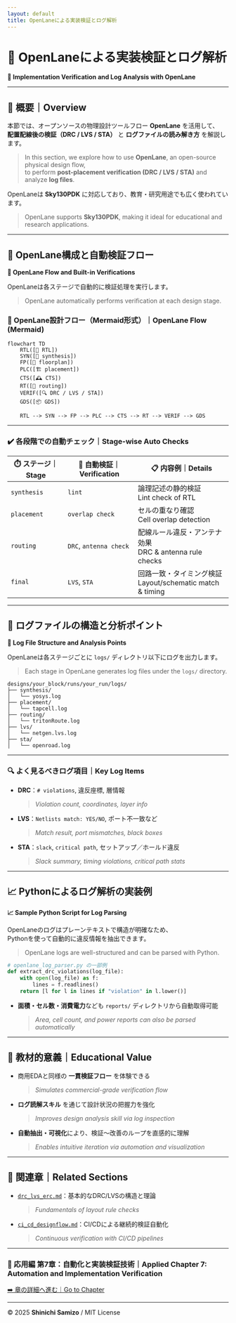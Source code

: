 ```yaml
---
layout: default
title: OpenLaneによる実装検証とログ解析
---
```


# 🧪 OpenLaneによる実装検証とログ解析  
**🧪 Implementation Verification and Log Analysis with OpenLane**

---

## 📘 概要｜Overview

本節では、オープンソースの物理設計ツールフロー **OpenLane** を活用して、  
**配置配線後の検証（DRC / LVS / STA）** と **ログファイルの読み解き方** を解説します。  
> In this section, we explore how to use **OpenLane**, an open-source physical design flow,  
> to perform **post-placement verification (DRC / LVS / STA)** and analyze **log files**.

OpenLaneは **Sky130PDK** に対応しており、教育・研究用途でも広く使われています。  
> OpenLane supports **Sky130PDK**, making it ideal for educational and research applications.

---

## 🔧 OpenLane構成と自動検証フロー  
**🔧 OpenLane Flow and Built-in Verifications**

OpenLaneは各ステージで自動的に検証処理を実行します。  
> OpenLane automatically performs verification at each design stage.

### 🔁 OpenLane設計フロー（Mermaid形式）｜OpenLane Flow (Mermaid)

```mermaid
flowchart TD
    RTL([📝 RTL])
    SYN([🔧 synthesis])
    FP([🧱 floorplan])
    PLC([🏗️ placement])
    CTS([🕰️ CTS])
    RT([🧵 routing])
    VERIF([🔍 DRC / LVS / STA])
    GDS([📦 GDS])

    RTL --> SYN --> FP --> PLC --> CTS --> RT --> VERIF --> GDS
```

---

### ✔️ 各段階での自動チェック｜Stage-wise Auto Checks

| ⏱️ ステージ｜Stage | 🧪 自動検証｜Verification | 📋 内容例｜Details |
|----------------|--------------------|----------------------------------|
| `synthesis`    | `lint`             | 論理記述の静的検証<br>Lint check of RTL |
| `placement`    | `overlap check`    | セルの重なり確認<br>Cell overlap detection |
| `routing`      | `DRC`, `antenna check` | 配線ルール違反・アンテナ効果<br>DRC & antenna rule checks |
| `final`        | `LVS`, `STA`       | 回路一致・タイミング検証<br>Layout/schematic match & timing |

---

## 📂 ログファイルの構造と分析ポイント  
**📂 Log File Structure and Analysis Points**

OpenLaneは各ステージごとに `logs/` ディレクトリ以下にログを出力します。  
> Each stage in OpenLane generates log files under the `logs/` directory.

```text
designs/your_block/runs/your_run/logs/
├── synthesis/
│   └── yosys.log
├── placement/
│   └── tapcell.log
├── routing/
│   └── tritonRoute.log
├── lvs/
│   └── netgen.lvs.log
├── sta/
│   └── openroad.log
```

---

### 🔍 よく見るべきログ項目｜Key Log Items

- **DRC**：`# violations`, 違反座標, 層情報  
  > *Violation count, coordinates, layer info*
- **LVS**：`Netlists match: YES/NO`, ポート不一致など  
  > *Match result, port mismatches, black boxes*
- **STA**：`slack`, `critical path`, セットアップ／ホールド違反  
  > *Slack summary, timing violations, critical path stats*

---

## 📈 Pythonによるログ解析の実装例  
**📈 Sample Python Script for Log Parsing**

OpenLaneのログはプレーンテキストで構造が明確なため、  
Pythonを使って自動的に違反情報を抽出できます。  
> OpenLane logs are well-structured and can be parsed with Python.

```python
# openlane_log_parser.py の一部例
def extract_drc_violations(log_file):
    with open(log_file) as f:
        lines = f.readlines()
    return [l for l in lines if "violation" in l.lower()]
```

- **面積・セル数・消費電力**なども `reports/` ディレクトリから自動取得可能  
  > *Area, cell count, and power reports can also be parsed automatically*

---

## 🎯 教材的意義｜Educational Value

- 商用EDAと同様の **一貫検証フロー** を体験できる  
  > *Simulates commercial-grade verification flow*
- **ログ読解スキル** を通じて設計状況の把握力を強化  
  > *Improves design analysis skill via log inspection*
- **自動抽出・可視化**により、検証〜改善のループを直感的に理解  
  > *Enables intuitive iteration via automation and visualization*

---

## 🔗 関連章｜Related Sections

- [`drc_lvs_erc.md`](./drc_lvs_erc.md)：基本的なDRC/LVSの構造と理論  
  > *Fundamentals of layout rule checks*
- [`ci_cd_designflow.md`](./ci_cd_designflow.md)：CI/CDによる継続的検証自動化  
  > *Continuous verification with CI/CD pipelines*

---

### 🤖 応用編 第7章：自動化と実装検証技術｜Applied Chapter 7: Automation and Implementation Verification  
[➡️ 章の詳細へ進む｜Go to Chapter](./README.md)

---

© 2025 **Shinichi Samizo** / MIT License
